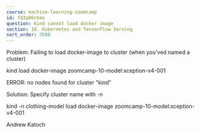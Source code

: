 ```yaml
---
course: machine-learning-zoomcamp
id: fd3a06c6ee
question: Kind cannot load docker image
section: 10. Kubernetes and TensorFlow Serving
sort_order: 3580
---
```


Problem: Failing to load docker-image to cluster (when you’ved named a cluster)

kind load docker-image zoomcamp-10-model:xception-v4-001

ERROR: no nodes found for cluster "kind"

Solution: Specify cluster name with -n

kind -n clothing-model load docker-image zoomcamp-10-model:xception-v4-001

Andrew Katoch

